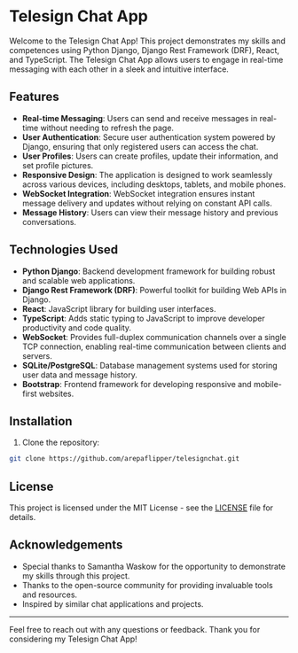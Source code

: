 # Telesign Chat App

Welcome to the Telesign Chat App! This project demonstrates my skills and competences using Python Django, Django Rest Framework (DRF), React, and TypeScript. The Telesign Chat App allows users to engage in real-time messaging with each other in a sleek and intuitive interface.

## Features

- **Real-time Messaging**: Users can send and receive messages in real-time without needing to refresh the page.
- **User Authentication**: Secure user authentication system powered by Django, ensuring that only registered users can access the chat.
- **User Profiles**: Users can create profiles, update their information, and set profile pictures.
- **Responsive Design**: The application is designed to work seamlessly across various devices, including desktops, tablets, and mobile phones.
- **WebSocket Integration**: WebSocket integration ensures instant message delivery and updates without relying on constant API calls.
- **Message History**: Users can view their message history and previous conversations.

## Technologies Used

- **Python Django**: Backend development framework for building robust and scalable web applications.
- **Django Rest Framework (DRF)**: Powerful toolkit for building Web APIs in Django.
- **React**: JavaScript library for building user interfaces.
- **TypeScript**: Adds static typing to JavaScript to improve developer productivity and code quality.
- **WebSocket**: Provides full-duplex communication channels over a single TCP connection, enabling real-time communication between clients and servers.
- **SQLite/PostgreSQL**: Database management systems used for storing user data and message history.
- **Bootstrap**: Frontend framework for developing responsive and mobile-first websites.

## Installation

1. Clone the repository:
  ```bash
  git clone https://github.com/arepaflipper/telesignchat.git
  ```

## License

This project is licensed under the MIT License - see the [LICENSE](LICENSE) file for details.

## Acknowledgements

- Special thanks to Samantha Waskow for the opportunity to demonstrate my skills through this project.
- Thanks to the open-source community for providing invaluable tools and resources.
- Inspired by similar chat applications and projects.

---

Feel free to reach out with any questions or feedback. Thank you for considering my Telesign Chat App!

